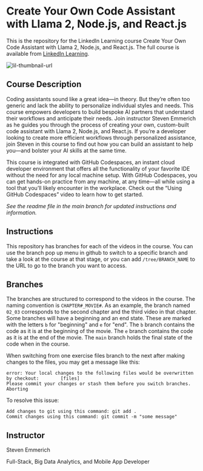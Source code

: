 # Create Your Own Code Assistant with Llama 2, Node.js, and React.js
This is the repository for the LinkedIn Learning course Create Your Own Code Assistant with Llama 2, Node.js, and React.js. The full course is available from [LinkedIn Learning][lil-course-url].

![lil-thumbnail-url]

## Course Description

<p>Coding assistants sound like a great idea—in theory. But they’re often too generic and lack the ability to personalize individual styles and needs. This course empowers developers to build bespoke AI partners that understand their workflows and anticipate their needs. Join instructor Steven Emmerich as he guides you through the process of creating your own, custom-built code assistant with Llama 2, Node.js, and React.js.
If you’re a developer looking to create more efficient workflows through personalized assistance, join Steven in this course to find out how you can build an assistant to help you—and bolster your AI skills at the same time.</p>
<p>This course is integrated with GitHub Codespaces, an instant cloud developer environment that offers all the functionality of your favorite IDE without the need for any local machine setup. With GitHub Codespaces, you can get hands-on practice from any machine, at any time—all while using a tool that you’ll likely encounter in the workplace. Check out the “Using GitHub Codespaces” video to learn how to get started.</p>

_See the readme file in the main branch for updated instructions and information._
## Instructions
This repository has branches for each of the videos in the course. You can use the branch pop up menu in github to switch to a specific branch and take a look at the course at that stage, or you can add `/tree/BRANCH_NAME` to the URL to go to the branch you want to access.

## Branches
The branches are structured to correspond to the videos in the course. The naming convention is `CHAPTER#_MOVIE#`. As an example, the branch named `02_03` corresponds to the second chapter and the third video in that chapter. 
Some branches will have a beginning and an end state. These are marked with the letters `b` for "beginning" and `e` for "end". The `b` branch contains the code as it is at the beginning of the movie. The `e` branch contains the code as it is at the end of the movie. The `main` branch holds the final state of the code when in the course.

When switching from one exercise files branch to the next after making changes to the files, you may get a message like this:

    error: Your local changes to the following files would be overwritten by checkout:        [files]
    Please commit your changes or stash them before you switch branches.
    Aborting

To resolve this issue:
	
    Add changes to git using this command: git add .
	Commit changes using this command: git commit -m "some message"

## Instructor

Steven Emmerich

Full-Stack, Big Data Analytics, and Mobile App Developer

[0]: # (Replace these placeholder URLs with actual course URLs)

[lil-course-url]: https://www.linkedin.com/learning/create-your-own-code-assistant-with-llama-2-node-js-and-react-js
[lil-thumbnail-url]: https://media.licdn.com/dms/image/v2/D4E0DAQGt-tsNnnDLgw/learning-public-crop_675_1200/learning-public-crop_675_1200/0/1727373938971?e=2147483647&v=beta&t=WY4Kn_PlVIsiDAmJ34iXMjNixN-yj1clq1ZbHlg0Dtg

